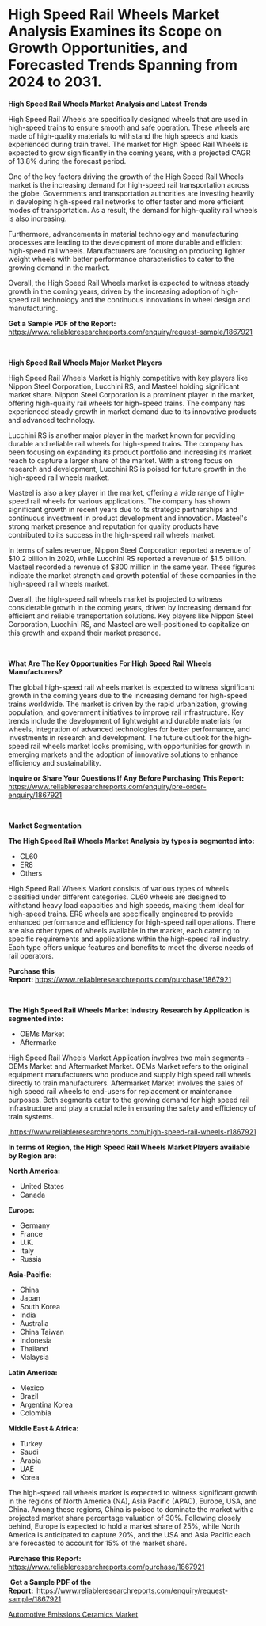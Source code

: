 <p><h1>High Speed Rail Wheels Market Analysis Examines its Scope on Growth Opportunities, and Forecasted Trends Spanning from 2024 to 2031.</h1></p><p><strong>High Speed Rail Wheels Market Analysis and Latest Trends</strong></p>
<p><p>High Speed Rail Wheels are specifically designed wheels that are used in high-speed trains to ensure smooth and safe operation. These wheels are made of high-quality materials to withstand the high speeds and loads experienced during train travel. The market for High Speed Rail Wheels is expected to grow significantly in the coming years, with a projected CAGR of 13.8% during the forecast period.</p><p>One of the key factors driving the growth of the High Speed Rail Wheels market is the increasing demand for high-speed rail transportation across the globe. Governments and transportation authorities are investing heavily in developing high-speed rail networks to offer faster and more efficient modes of transportation. As a result, the demand for high-quality rail wheels is also increasing.</p><p>Furthermore, advancements in material technology and manufacturing processes are leading to the development of more durable and efficient high-speed rail wheels. Manufacturers are focusing on producing lighter weight wheels with better performance characteristics to cater to the growing demand in the market.</p><p>Overall, the High Speed Rail Wheels market is expected to witness steady growth in the coming years, driven by the increasing adoption of high-speed rail technology and the continuous innovations in wheel design and manufacturing.</p></p>
<p><strong>Get a Sample PDF of the Report:&nbsp;</strong> <a href="https://www.reliableresearchreports.com/enquiry/request-sample/1867921">https://www.reliableresearchreports.com/enquiry/request-sample/1867921</a></p>
<p>&nbsp;</p>
<p><strong>High Speed Rail Wheels Major Market Players</strong></p>
<p><p>High Speed Rail Wheels Market is highly competitive with key players like Nippon Steel Corporation, Lucchini RS, and Masteel holding significant market share. Nippon Steel Corporation is a prominent player in the market, offering high-quality rail wheels for high-speed trains. The company has experienced steady growth in market demand due to its innovative products and advanced technology.</p><p>Lucchini RS is another major player in the market known for providing durable and reliable rail wheels for high-speed trains. The company has been focusing on expanding its product portfolio and increasing its market reach to capture a larger share of the market. With a strong focus on research and development, Lucchini RS is poised for future growth in the high-speed rail wheels market.</p><p>Masteel is also a key player in the market, offering a wide range of high-speed rail wheels for various applications. The company has shown significant growth in recent years due to its strategic partnerships and continuous investment in product development and innovation. Masteel's strong market presence and reputation for quality products have contributed to its success in the high-speed rail wheels market.</p><p>In terms of sales revenue, Nippon Steel Corporation reported a revenue of $10.2 billion in 2020, while Lucchini RS reported a revenue of $1.5 billion. Masteel recorded a revenue of $800 million in the same year. These figures indicate the market strength and growth potential of these companies in the high-speed rail wheels market.</p><p>Overall, the high-speed rail wheels market is projected to witness considerable growth in the coming years, driven by increasing demand for efficient and reliable transportation solutions. Key players like Nippon Steel Corporation, Lucchini RS, and Masteel are well-positioned to capitalize on this growth and expand their market presence.</p></p>
<p>&nbsp;</p>
<p><strong>What Are The Key Opportunities For High Speed Rail Wheels Manufacturers?</strong></p>
<p><p>The global high-speed rail wheels market is expected to witness significant growth in the coming years due to the increasing demand for high-speed trains worldwide. The market is driven by the rapid urbanization, growing population, and government initiatives to improve rail infrastructure. Key trends include the development of lightweight and durable materials for wheels, integration of advanced technologies for better performance, and investments in research and development. The future outlook for the high-speed rail wheels market looks promising, with opportunities for growth in emerging markets and the adoption of innovative solutions to enhance efficiency and sustainability.</p></p>
<p><strong>Inquire or Share Your Questions If Any Before Purchasing This Report:</strong> <a href="https://www.reliableresearchreports.com/enquiry/pre-order-enquiry/1867921">https://www.reliableresearchreports.com/enquiry/pre-order-enquiry/1867921</a></p>
<p>&nbsp;</p>
<p><strong>Market Segmentation</strong></p>
<p><strong>The High Speed Rail Wheels Market Analysis by types is segmented into:</strong></p>
<p><ul><li>CL60</li><li>ER8</li><li>Others</li></ul></p>
<p><p>High Speed Rail Wheels Market consists of various types of wheels classified under different categories. CL60 wheels are designed to withstand heavy load capacities and high speeds, making them ideal for high-speed trains. ER8 wheels are specifically engineered to provide enhanced performance and efficiency for high-speed rail operations. There are also other types of wheels available in the market, each catering to specific requirements and applications within the high-speed rail industry. Each type offers unique features and benefits to meet the diverse needs of rail operators.</p></p>
<p><strong>Purchase this Report:&nbsp;</strong><a href="https://www.reliableresearchreports.com/purchase/1867921">https://www.reliableresearchreports.com/purchase/1867921</a></p>
<p>&nbsp;</p>
<p><strong>The High Speed Rail Wheels Market Industry Research by Application is segmented into:</strong></p>
<p><ul><li>OEMs Market</li><li>Aftermarke</li></ul></p>
<p><p>High Speed Rail Wheels Market Application involves two main segments - OEMs Market and Aftermarket Market. OEMs Market refers to the original equipment manufacturers who produce and supply high speed rail wheels directly to train manufacturers. Aftermarket Market involves the sales of high speed rail wheels to end-users for replacement or maintenance purposes. Both segments cater to the growing demand for high speed rail infrastructure and play a crucial role in ensuring the safety and efficiency of train systems.</p></p>
<p><a href="https://www.reliableresearchreports.com/high-speed-rail-wheels-r1867921">&nbsp;https://www.reliableresearchreports.com/high-speed-rail-wheels-r1867921</a></p>
<p><strong>In terms of Region, the High Speed Rail Wheels Market Players available by Region are:</strong></p>
<p>
    <p> <strong> North America: </strong>
        <ul>
            <li>United States</li>
            <li>Canada</li>
        </ul>
        </p> 
    <p> <strong> Europe: </strong>
        <ul>
            <li>Germany</li>
            <li>France</li>
            <li>U.K.</li>
            <li>Italy</li>
            <li>Russia</li>
        </ul>
        </p> 
    <p> <strong> Asia-Pacific: </strong>
        <ul>
            <li>China</li>
            <li>Japan</li>
            <li>South Korea</li>
            <li>India</li>
            <li>Australia</li>
            <li>China Taiwan</li>
            <li>Indonesia</li>
            <li>Thailand</li>
            <li>Malaysia</li>
        </ul>
        </p> 
    <p> <strong> Latin America: </strong>
        <ul>
            <li>Mexico</li>
            <li>Brazil</li>
            <li>Argentina Korea</li>
            <li>Colombia</li>
        </ul>
        </p> 
    <p> <strong> Middle East & Africa: </strong>
        <ul>
            <li>Turkey</li>
            <li>Saudi</li>
            <li>Arabia</li>
            <li>UAE</li>
            <li>Korea</li>
        </ul>
    </p>
    </p>
<p><p>The high-speed rail wheels market is expected to witness significant growth in the regions of North America (NA), Asia Pacific (APAC), Europe, USA, and China. Among these regions, China is poised to dominate the market with a projected market share percentage valuation of 30%. Following closely behind, Europe is expected to hold a market share of 25%, while North America is anticipated to capture 20%, and the USA and Asia Pacific each are forecasted to account for 15% of the market share.</p></p>
<p><strong>Purchase this Report: </strong><a href="https://www.reliableresearchreports.com/purchase/1867921">https://www.reliableresearchreports.com/purchase/1867921</a></p>
<p>&nbsp;<strong>Get a Sample PDF of the Report:&nbsp;&nbsp;</strong><a href="https://www.reliableresearchreports.com/enquiry/request-sample/1867921">https://www.reliableresearchreports.com/enquiry/request-sample/1867921</a></p>
<p><strong></strong></p>
<p><p><a href="https://github.com/niyotibauri9/Market-Research-Report-List-1/blob/main/automotive-emissions-ceramics-market.md">Automotive Emissions Ceramics Market</a></p></p>